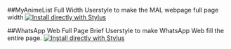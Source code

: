 ##MyAnimeList Full Width
Userstyle to make the MAL webpage full page width
[![Install directly with Stylus](https://img.shields.io/badge/Install%20directly%20with-Stylus-00adad.svg)](https://raw.githubusercontent.com/rimopa/userstyles/main/myanimelist-wider.user.css)

##WhatsApp Web Full Page
Brief Userstyle to make WhatsApp Web fill the entire page.
[![Install directly with Stylus](https://img.shields.io/badge/Install%20directly%20with-Stylus-00adad.svg)](https://raw.githubusercontent.com/rimopa/userstyles/main/whatsapp-full.user.css)

